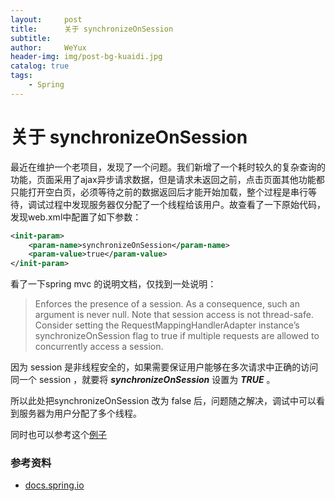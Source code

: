 ```yaml
---
layout:     post
title:      关于 synchronizeOnSession
subtitle:   
author:     WeYux
header-img: img/post-bg-kuaidi.jpg
catalog: true
tags:
    - Spring
---
```


# 关于 synchronizeOnSession

最近在维护一个老项目，发现了一个问题。我们新增了一个耗时较久的复杂查询的功能，页面采用了ajax异步请求数据，但是请求未返回之前，点击页面其他功能都只能打开空白页，必须等待之前的数据返回后才能开始加载，整个过程是串行等待，调试过程中发现服务器仅分配了一个线程给该用户。故查看了一下原始代码，发现web.xml中配置了如下参数：

````xml
<init-param>
	<param-name>synchronizeOnSession</param-name>
    <param-value>true</param-value>
</init-param>
````

看了一下spring mvc 的说明文档，仅找到一处说明：

> Enforces the presence of a session. As a consequence, such an argument is never null. Note that session access is not thread-safe. Consider setting the RequestMappingHandlerAdapter instance’s synchronizeOnSession flag to true if multiple requests are allowed to concurrently access a session.

因为 session 是非线程安全的，如果需要保证用户能够在多次请求中正确的访问同一个 session ，就要将 ***synchronizeOnSession*** 设置为 ***TRUE*** 。

所以此处把synchronizeOnSession 改为 false 后，问题随之解决，调试中可以看到服务器为用户分配了多个线程。

同时也可以参考这个[例子](https://qiita.com/siumennel/items/f7d0973a0b6acbfd94b4)

### 参考资料

- [docs.spring.io](https://docs.spring.io/spring/docs/5.1.4.RELEASE/spring-framework-reference/web.html#mvc-caching-etag-lastmodified)

